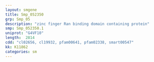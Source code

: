 ```yaml
---
layout: smgene
title: Smp_052350
grp: Smp_05
description: "zinc finger Ran binding domain containing protein"
smp: Smp_052350.1
uniprot: "G4VF10"
length:  2814
cdd: "cl02656, cl19932, pfam00641, pfam02338, smart00547"
kk: K11862
categories: sm
---
```

